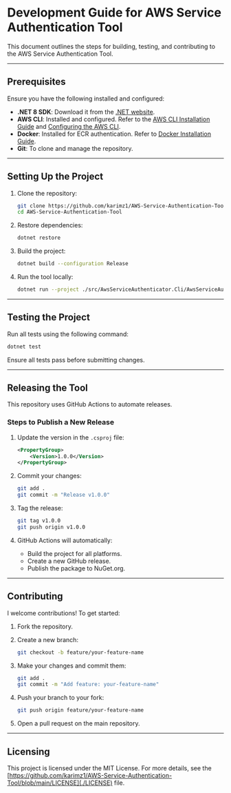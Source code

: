 # Development Guide for AWS Service Authentication Tool

This document outlines the steps for building, testing, and contributing to the AWS Service Authentication Tool.

---

## Prerequisites

Ensure you have the following installed and configured:

- **.NET 8 SDK**: Download it from the [.NET website](https://dotnet.microsoft.com/download).
- **AWS CLI**: Installed and configured. Refer to the [AWS CLI Installation Guide](https://docs.aws.amazon.com/cli/latest/userguide/install-cliv2.html) and [Configuring the AWS CLI](https://docs.aws.amazon.com/cli/latest/userguide/cli-configure-files.html).
- **Docker**: Installed for ECR authentication. Refer to [Docker Installation Guide](https://docs.docker.com/get-docker/).
- **Git**: To clone and manage the repository.

---

## Setting Up the Project

1. Clone the repository:
   ```bash
   git clone https://github.com/karimz1/AWS-Service-Authentication-Tool.git
   cd AWS-Service-Authentication-Tool
   ```

2. Restore dependencies:
   ```bash
   dotnet restore
   ```

3. Build the project:
   ```bash
   dotnet build --configuration Release
   ```

4. Run the tool locally:
   ```bash
   dotnet run --project ./src/AwsServiceAuthenticator.Cli/AwsServiceAuthenticator.Cli.csproj -- --command nuget --region us-east-1 --logFolderPath ./logs
   ```

---

## Testing the Project

Run all tests using the following command:

```bash
dotnet test
```

Ensure all tests pass before submitting changes.


---

## Releasing the Tool

This repository uses GitHub Actions to automate releases.

### Steps to Publish a New Release

1. Update the version in the `.csproj` file:
   ```xml
   <PropertyGroup>
       <Version>1.0.0</Version>
   </PropertyGroup>
   ```

2. Commit your changes:
   ```bash
   git add .
   git commit -m "Release v1.0.0"
   ```

3. Tag the release:
   ```bash
   git tag v1.0.0
   git push origin v1.0.0
   ```

4. GitHub Actions will automatically:
   - Build the project for all platforms.
   - Create a new GitHub release.
   - Publish the package to NuGet.org.

---

## Contributing

I welcome contributions! To get started:

1. Fork the repository.
2. Create a new branch:
   ```bash
   git checkout -b feature/your-feature-name
   ```

3. Make your changes and commit them:
   ```bash
   git add .
   git commit -m "Add feature: your-feature-name"
   ```

4. Push your branch to your fork:
   ```bash
   git push origin feature/your-feature-name
   ```

5. Open a pull request on the main repository.

---

## Licensing

This project is licensed under the MIT License. For more details, see the [https://github.com/karimz1/AWS-Service-Authentication-Tool/blob/main/LICENSE](./LICENSE) file.

